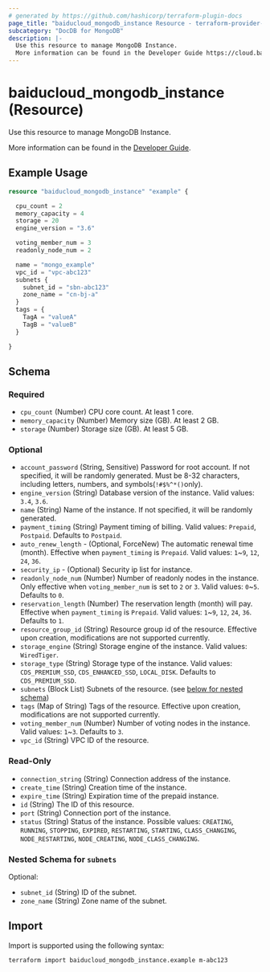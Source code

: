 ```yaml
---
# generated by https://github.com/hashicorp/terraform-plugin-docs
page_title: "baiducloud_mongodb_instance Resource - terraform-provider-baiducloud"
subcategory: "DocDB for MongoDB"
description: |-
  Use this resource to manage MongoDB Instance.
  More information can be found in the Developer Guide https://cloud.baidu.com/doc/MONGODB/s/Ekdgskkrk.
---
```


# baiducloud_mongodb_instance (Resource)

Use this resource to manage MongoDB Instance. 

More information can be found in the [Developer Guide](https://cloud.baidu.com/doc/MONGODB/s/Ekdgskkrk).

## Example Usage

```terraform
resource "baiducloud_mongodb_instance" "example" {

  cpu_count = 2
  memory_capacity = 4
  storage = 20
  engine_version = "3.6"

  voting_member_num = 3
  readonly_node_num = 2

  name = "mongo_example"
  vpc_id = "vpc-abc123"
  subnets {
    subnet_id = "sbn-abc123"
    zone_name = "cn-bj-a"
  }
  tags = {
    TagA = "valueA"
    TagB = "valueB"
  }

}
```

<!-- schema generated by tfplugindocs -->
## Schema

### Required

- `cpu_count` (Number) CPU core count. At least 1 core.
- `memory_capacity` (Number) Memory size (GB). At least 2 GB.
- `storage` (Number) Storage size (GB). At least 5 GB.

### Optional

- `account_password` (String, Sensitive) Password for root account. If not specified, it will be randomly generated. Must be 8-32 characters, including letters, numbers, and symbols(`!#$%^*()`only).
- `engine_version` (String) Database version of the instance. Valid values: `3.4`, `3.6`.
- `name` (String) Name of the instance. If not specified, it will be randomly generated.
- `payment_timing` (String) Payment timing of billing. Valid values: `Prepaid`, `Postpaid`. Defaults to `Postpaid`.
- `auto_renew_length` - (Optional, ForceNew) The automatic renewal time (month). Effective when `payment_timing` is `Prepaid`. Valid values: `1`~`9`, `12`, `24`, `36`.
- `security_ip` - (Optional) Security ip list for instance.
- `readonly_node_num` (Number) Number of readonly nodes in the instance. Only effective when `voting_member_num` is set to `2` or `3`. Valid values: `0`~`5`. Defaults to `0`.
- `reservation_length` (Number) The reservation length (month) will pay. Effective when `payment_timing` is `Prepaid`. Valid values: `1`~`9`, `12`, `24`, `36`. Defaults to `1`.
- `resource_group_id` (String) Resource group id of the resource. Effective upon creation, modifications are not supported currently.
- `storage_engine` (String) Storage engine of the instance. Valid values: `WiredTiger`.
- `storage_type` (String) Storage type of the instance. Valid values: `CDS_PREMIUM_SSD`, `CDS_ENHANCED_SSD`, `LOCAL_DISK`. Defaults to `CDS_PREMIUM_SSD`.
- `subnets` (Block List) Subnets of the resource. (see [below for nested schema](#nestedblock--subnets))
- `tags` (Map of String) Tags of the resource. Effective upon creation, modifications are not supported currently.
- `voting_member_num` (Number) Number of voting nodes in the instance. Valid values: `1`~`3`. Defaults to `3`.
- `vpc_id` (String) VPC ID of the resource.

### Read-Only

- `connection_string` (String) Connection address of the instance.
- `create_time` (String) Creation time of the instance.
- `expire_time` (String) Expiration time of the prepaid instance.
- `id` (String) The ID of this resource.
- `port` (String) Connection port of the instance.
- `status` (String) Status of the instance. Possible values: `CREATING`, `RUNNING`, `STOPPING`, `EXPIRED`, `RESTARTING`, `STARTING`, `CLASS_CHANGING`, `NODE_RESTARTING`, `NODE_CREATING`, `NODE_CLASS_CHANGING`.

<a id="nestedblock--subnets"></a>
### Nested Schema for `subnets`

Optional:

- `subnet_id` (String) ID of the subnet.
- `zone_name` (String) Zone name of the subnet.

## Import

Import is supported using the following syntax:

```shell
terraform import baiducloud_mongodb_instance.example m-abc123
```
